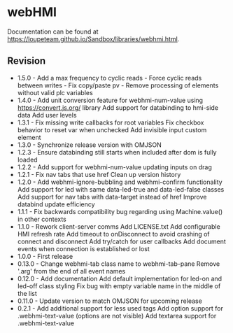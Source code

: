 # webHMI

Documentation can be found at https://loupeteam.github.io/Sandbox/libraries/webhmi.html.

## Revision
- 1.5.0 - Add a max frequency to cyclic reads
	  	- Force cyclic reads between writes
	  	- Fix copy/paste pv
	  	- Remove processing of elements without valid plc variables
- 1.4.0 - Add unit conversion feature for webhmi-num-value using
		https://convert.js.org/ library
		Add support for databinding to hmi-side data
	   	Add user levels
- 1.3.1 - Fix missing write callbacks for root variables
		Fix checkbox behavior to reset var when unchecked
		Add invisible input custom element
- 1.3.0 - Synchronize release version with OMJSON
- 1.2.3 - Ensure databinding still starts when included after dom is fully loaded
- 1.2.2 - Add support for webhmi-num-value updating inputs on drag
- 1.2.1 - Fix nav tabs that use href
		Clean up version history
- 1.2.0 - Add webhmi-ignore-bubbling and webhmi-confirm functionality  
      	Add support for led with same data-led-true and data-led-false classes 
     	Add support for nav tabs with data-target instead of href
      	Improve databind update efficiency 
- 1.1.1 - Fix backwards compatibility bug regarding using Machine.value() in other contexts
- 1.1.0 - Rework client-server comms
		Add LICENSE.txt
		Add configurable HMI refresh rate
		Add timeout to onDisconnect to avoid crashing of connect and disconnect
		Add try/catch for user callbacks
		Add document events when connection is established or lost
- 1.0.0 - First release
- 0.13.0 - Change webhmi-tab class name to webhmi-tab-pane
		Remove '.arg' from the end of all event names
- 0.12.0 - Add documentation
		Add default implementation for led-on and led-off class styling
		Fix bug with empty variable name in the middle of the list
- 0.11.0 - Update version to match OMJSON for upcoming release
- 0.2.1 -	Add additional support for less used tags
		Add option support for .webhmi-text-value (options are not visible)
		Add textarea support for .webhmi-text-value
